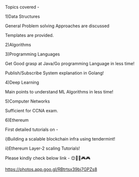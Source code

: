 Topics covered - 


1)Data Structures
 
 General Problem solving Approaches are discussed

 Templates are provided.
  


2)Algorithms
  


3)Programming Languages

  Get Good grasp at Java/Go programming Language in less time!
  
  Publish/Subscribe System explanation in Golang!



4)Deep Learning
  
  Main points to understand ML Algorithms in less time!



5)Computer Networks

  Sufficient for CCNA exam.



6)Ethereum
  
 
 First detailed tutorials on -
 
 i)Building a scalable blockchain infra using tendermint!

 ii)Ethereum Layer-2 scaling Tutorials!


 Please kindly check below link - 
 😊🌹🧡🎮🎮
 
 https://photos.app.goo.gl/RBtrtsx39bj7GPZs8
